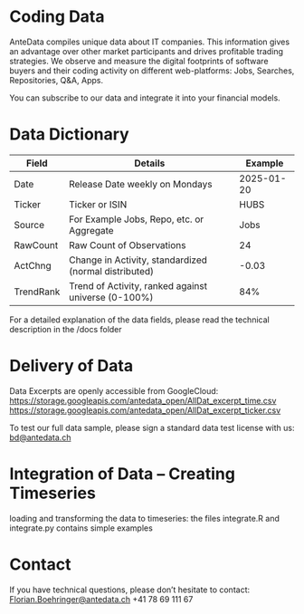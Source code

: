 # Coding Data
AnteData compiles unique data about IT companies. This information gives an advantage over other market participants and drives profitable trading strategies. We observe and measure the digital footprints of software buyers and their coding activity on different web-platforms: Jobs, Searches, Repositories, Q&A, Apps. 

You can subscribe to our data and integrate it into your financial models.

# Data Dictionary

|Field | Details	| Example|
|---|---|---|
|Date | Release Date weekly on Mondays | 2025-01-20|
|Ticker | Ticker or ISIN | HUBS|
|Source | For Example Jobs, Repo, etc. or Aggregate | Jobs|
|RawCount | Raw Count of Observations | 24|
|ActChng |	Change in Activity, standardized (normal distributed) | -0.03|
|TrendRank |	Trend of Activity, ranked against universe (0-100%) | 84%|

For a detailed explanation of the data fields, please read the technical description in the /docs folder

# Delivery of Data

Data Excerpts are openly accessible from GoogleCloud: <br>
  https://storage.googleapis.com/antedata_open/AllDat_excerpt_time.csv
  https://storage.googleapis.com/antedata_open/AllDat_excerpt_ticker.csv

To test our full data sample, please sign a standard data test license with us: bd@antedata.ch

# Integration of Data – Creating Timeseries 

loading and transforming the data to timeseries:
the files integrate.R and integrate.py contains simple examples 

# Contact
If you have technical questions, please don’t hesitate to contact:
Florian.Boehringer@antedata.ch
+41 78 69 111 67





